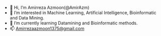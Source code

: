 - 👋 Hi, I’m Amirreza Azmoon(@AmirAzm)
- 👀 I’m interested in Machine Learning, Artificial Intelligence, Bioinformatic and Data Mining.
- 🌱 I’m currently learning Datamining and Bioinformatic methods.
- 📫 Amirrezaazmoon1375@gmail.com

<!---
AmirAzm/AmirAzm is a ✨ special ✨ repository because its `README.md` (this file) appears on your GitHub profile.
You can click the Preview link to take a look at your changes.
--->
